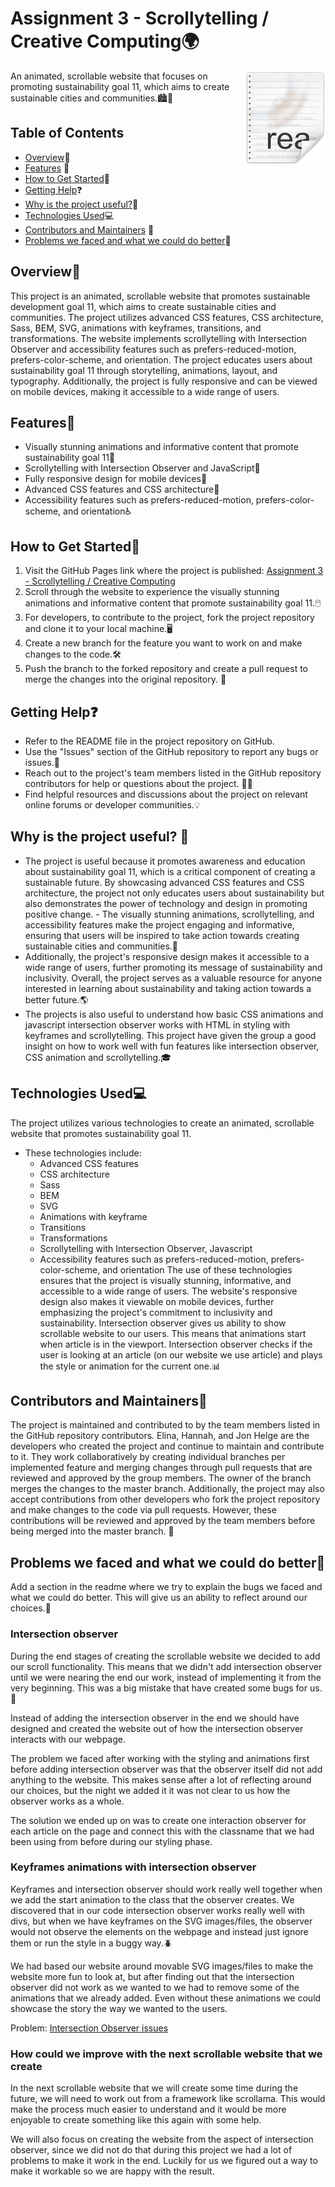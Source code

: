 # Assignment 3 - Scrollytelling / Creative Computing🌍

<img src="icon.png" align="right" />
An animated, scrollable website that focuses on promoting sustainability goal 11, which aims to create sustainable cities and communities.🏙️🌳

## Table of Contents

- [Overview](#overview)📖
- [Features](#features) 🌟
- [How to Get Started](#how-to-get-started)🚀
- [Getting Help](#getting-help)❓
- [Why is the project useful?](#why-is-the-project-useful)🌱
- [Technologies Used](#technologies-used)💻
- [Contributors and Maintainers](#contributors-and-maintainers) 👥
- [Problems we faced and what we could do better](#problems-we-faced-and-what-we-could-do-better)🤔

## Overview📖

This project is an animated, scrollable website that promotes sustainable development goal 11, which aims to create sustainable cities and communities. The project utilizes advanced CSS features, CSS architecture, Sass, BEM, SVG, animations with keyframes, transitions, and transformations. The website implements scrollytelling with Intersection Observer and accessibility features such as prefers-reduced-motion, prefers-color-scheme, and orientation. The project educates users about sustainability goal 11 through storytelling, animations, layout, and typography. Additionally, the project is fully responsive and can be viewed on mobile devices, making it accessible to a wide range of users.

## Features🌟

- Visually stunning animations and informative content that promote sustainability goal 11🌆
- Scrollytelling with Intersection Observer and JavaScript📜
- Fully responsive design for mobile devices📱
- Advanced CSS features and CSS architecture🎨
- Accessibility features such as prefers-reduced-motion, prefers-color-scheme, and orientation♿

## How to Get Started🚀

1. Visit the GitHub Pages link where the project is published: [Assignment 3 - Scrollytelling / Creative Computing](https://advancedcss2023.github.io/assignment-3--scrollytelling-team-10/)
2. Scroll through the website to experience the visually stunning animations and informative content that promote sustainability goal 11.🖱️
3. For developers, to contribute to the project, fork the project repository and clone it to your local machine.🖥️
4. Create a new branch for the feature you want to work on and make changes to the code.🛠️
5. Push the branch to the forked repository and create a pull request to merge the changes into the original repository. 🔄

## Getting Help❓

- Refer to the README file in the project repository on GitHub.
- Use the "Issues" section of the GitHub repository to report any bugs or issues.🐛
- Reach out to the project's team members listed in the GitHub repository contributors for help or questions about the project. 🙋‍♀️
- Find helpful resources and discussions about the project on relevant online forums or developer communities.💡

## Why is the project useful? 🌱

- The project is useful because it promotes awareness and education about sustainability goal 11, which is a critical component of creating a sustainable future. By showcasing advanced CSS features and CSS architecture, the project not only educates users about sustainability but also demonstrates the power of technology and design in promoting positive change. - The visually stunning animations, scrollytelling, and accessibility features make the project engaging and informative, ensuring that users will be inspired to take action towards creating sustainable cities and communities.🌿
- Additionally, the project's responsive design makes it accessible to a wide range of users, further promoting its message of sustainability and inclusivity. Overall, the project serves as a valuable resource for anyone interested in learning about sustainability and taking action towards a better future.🌎
- The projects is also useful to understand how basic CSS animations and javascript intersection observer works with HTML in styling with keyframes and scrollytelling. This project have given the group a good insight on how to work well with fun features like intersection observer, CSS animation and scrollytelling.🎓

## Technologies Used💻

The project utilizes various technologies to create an animated, scrollable website that promotes sustainability goal 11.

- These technologies include:
  - Advanced CSS features
  - CSS architecture
  - Sass
  - BEM
  - SVG
  - Animations with keyframe
  - Transitions
  - Transformations
  - Scrollytelling with Intersection Observer, Javascript
  - Accessibility features such as prefers-reduced-motion, prefers-color-scheme, and orientation
    The use of these technologies ensures that the project is visually stunning, informative, and accessible to a wide range of users. The website's responsive design also makes it viewable on mobile devices, further emphasizing the project's commitment to inclusivity and sustainability.
    Intersection observer gives us ability to show scrollable website to our users. This means that animations start when article is in the viewport. Intersection observer checks if the user is looking at an article (on our website we use article) and plays the style or animation for the current one.📊

## Contributors and Maintainers👥

The project is maintained and contributed to by the team members listed in the GitHub repository contributors. Elina, Hannah, and Jon Helge are the developers who created the project and continue to maintain and contribute to it.
They work collaboratively by creating individual branches per implemented feature and merging changes through pull requests that are reviewed and approved by the group members. The owner of the branch merges the changes to the master branch.
Additionally, the project may also accept contributions from other developers who fork the project repository and make changes to the code via pull requests. However, these contributions will be reviewed and approved by the team members before being merged into the master branch. 🤝

## Problems we faced and what we could do better🤔

Add a section in the readme where we try to explain the bugs we faced and what we could do better. This will give us an ability to reflect around our choices.💭

### Intersection observer

During the end stages of creating the scrollable website we decided to add our scroll functionality. This means that we didn't add intersection observer until we were nearing the end our work, instead of implementing it from the very beginning. This was a big mistake that have created some bugs for us.🐜

Instead of adding the intersection observer in the end we should have designed and created the website out of how the intersection observer interacts with our webpage.

The problem we faced after working with the styling and animations first before adding intersection observer was that the observer itself did not add anything to the website. This makes sense after a lot of reflecting around our choices, but the night we added it it was not clear to us how the observer works as a whole.

The solution we ended up on was to create one interaction observer for each article on the page and connect this with the classname that we had been using from before during our styling phase.

### Keyframes animations with intersection observer

Keyframes and intersection observer should work really well together when we add the start animation to the class that the observer creates. We discovered that in our code intersection observer works really well with divs, but when we have keyframes on the SVG images/files, the observer would not observe the elements on the webpage and instead just ignore them or run the style in a buggy way.🪲

We had based our website around movable SVG images/files to make the website more fun to look at, but after finding out that the intersection observer did not work as we wanted to we had to remove some of the animations that we already added. Even without these animations we could showcase the story the way we wanted to the users.

Problem:
[Intersection Observer issues](https://github.com/w3c/IntersectionObserver/issues/376)

### How could we improve with the next scrollable website that we create

In the next scrollable website that we will create some time during the future, we will need to work out from a framework like scrollama. This would make the process much easier to understand and it would be more enjoyable to create something like this again with some help. 

We will also focus on creating the website from the aspect of intersection observer, since we did not do that during this project we had a lot of problems to make it work in the end. Luckily for us we figured out a way to make it workable so we are happy with the result.
